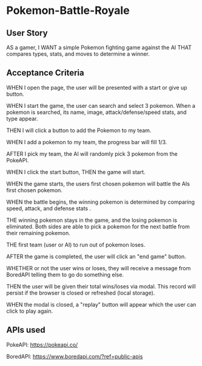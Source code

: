 # Pokemon-Battle-Royale

## User Story

AS a gamer, I WANT a simple Pokemon fighting game against the AI
THAT compares types, stats, and moves to determine a winner.

## Acceptance Criteria

WHEN I open the page, the user will be presented with a start or give up button.

WHEN I start the game, the user can search and select 3 pokemon. When a pokemon is searched, its name, image, attack/defense/speed stats, and type appear.

THEN I will click a button to add the Pokemon to my team.

WHEN I add a pokemon to my team, the progress bar will fill 1/3.

AFTER I pick my team, the AI will randomly pick 3 pokemon from the PokeAPI.

WHEN I click the start button, THEN the game will start.

WHEN the game starts, the users first chosen pokemon will battle the AIs first chosen 
pokemon. 

WHEN the battle begins, the winning pokemon is determined by comparing speed, attack, and defense stats .


THE winning pokemon stays in the game, and the losing pokemon is eliminated. Both sides are able to pick a pokemon for the next battle from their remaining pokemon.

THE first team (user or AI) to run out of pokemon loses.

AFTER the game is completed, the user will click an "end game" button. 

WHETHER or not the user wins or loses, they will receive a message from BoredAPI telling them to go do something else.

THEN the user will be given their total wins/loses via modal. This record will persist if the browser is closed or refreshed (local storage).

WHEN the modal is closed, a "replay" button will appear which the user can click to play again.

## APIs used

PokeAPI: https://pokeapi.co/

BoredAPI: https://www.boredapi.com/?ref=public-apis

 
